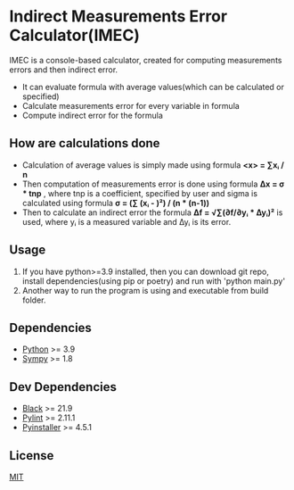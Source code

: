 # Indirect Measurements Error Calculator(IMEC)

IMEC is a console-based calculator, created for computing measurements errors and then indirect error.

- It can evaluate formula with average values(which can be calculated or specified)
- Calculate measurements error for every variable in formula
- Compute indirect error for the formula

## How are calculations done

- Calculation of average values is simply made using formula **\<x> = ∑xᵢ / n**
- Then computation of measurements error is done using formula **∆x = σ \* tnp** , where tnp is a coefficient, specified by user and sigma is calculated using formula **σ = (∑ (xᵢ - <x>)²) / (n \* (n-1))**
- Then to calculate an indirect error the formula **∆f = √∑(∂f/∂yᵢ \* ∆yᵢ)²** is used, where yᵢ is a measured variable and ∆yᵢ is its error.

## Usage

1. If you have python>=3.9 installed, then you can download git repo, install dependencies(using pip or poetry) and run with 'python main.py'
2. Another way to run the program is using and executable from build folder.

## Dependencies

- [Python] >= 3.9
- [Sympy] >= 1.8

## Dev Dependencies

- [Black] >= 21.9
- [Pylint] >= 2.11.1
- [Pyinstaller] >= 4.5.1

## License

[MIT]

[//]: #
[mit]: https://github.com/sxccxs/IMEC/blob/main/LICENSE
[python]: https://www.python.org/
[sympy]: https://www.sympy.org
[black]: https://github.com/psf/black
[pylint]: https://pylint.org/
[pyinstaller]: https://www.pyinstaller.org/
